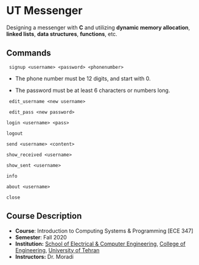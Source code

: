 # UT Messenger
Designing a messenger with **C** and utilizing **dynamic memory allocation**, **linked lists**, **data structures**, **functions**, etc.
## Commands
<pre><code> signup &lt;username&gt; &lt;password&gt; &lt;phonenumber&gt; </code></pre>
 * The phone number must be 12 digits, and start with 0.
 
 * The password must be at least 6 characters or numbers long.
<pre><code> edit_username &lt;new username&gt; </code></pre>
<pre><code> edit_pass &lt;new password&gt; </code></pre>
<pre><code>login &lt;username&gt; &lt;pass&gt;</code></pre>
<pre><code>logout</code></pre>
<pre><code>send &lt;username&gt; &lt;content&gt;</code></pre>
<pre><code>show_received &lt;username&gt;</code></pre>
<pre><code>show_sent &lt;username&gt;</code></pre>
<pre><code>info</code></pre>
<pre><code>about &lt;username&gt;</code></pre>
<pre><code>close</code></pre>

## Course Description
- **Course**: Introduction to Computing Systems & Programming [ECE 347]
- **Semester**: Fall 2020
- **Institution:** [School of Electrical & Computer Engineering](https://ece.ut.ac.ir/en/), [College of Engineering](https://eng.ut.ac.ir/en), [University of Tehran](https://ut.ac.ir/en)
- **Instructors:** Dr. Moradi